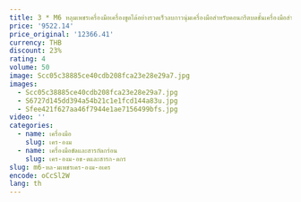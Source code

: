 ```yaml
---
title: 3 * M6 หลุมเพชรเครื่องมือเครื่องขูดได้อย่างรวดเร็วลบกาวนุ่มเครื่องมือสําหรับคอนกรีตบดชั้นเครื่องมือสําหรับชั้นเครื่องบด 9 ชิ้น
price: '9522.14'
price_original: '12366.41'
currency: THB
discount: 23%
rating: 4
volume: 50
image: Scc05c38885ce40cdb208fca23e28e29a7.jpg
images:
  - Scc05c38885ce40cdb208fca23e28e29a7.jpg
  - S6727d145dd394a54b21c1e1fcd144a83u.jpg
  - Sfee421f627aa46f7944e1ae7156499bfs.jpg
video: ''
categories:
  - name: เครื่องมือ
    slug: เคร-องม
  - name: เครื่องมือขัดและสารกัดกร่อน
    slug: เคร-องม-อข-ดและสารก-ดกร
slug: m6-หล-มเพชรเคร-องม-อเคร
encode: oCcSl2W
lang: th
---
```

  